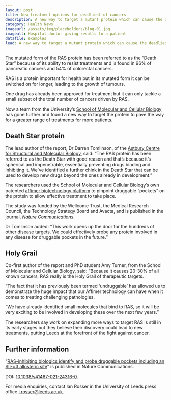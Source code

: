 ```yaml
---
layout: post
title: New treatment options for deadliest of cancers
description: A new way to target a mutant protein which can cause the deadliest of cancers in humans has been uncovered by scientists at the University of Leeds.
category: Health News
imageurl: /assets/img/placeholders/blog-01.jpg
imagealt: Hospital doctor giving results to a patient
datafile: examples
lead: A new way to target a mutant protein which can cause the deadliest of cancers in humans has been uncovered by scientists at Leeds.
---
```


The mutated form of the RAS protein has been referred to as the “Death Star” because of its ability to resist treatments and is found in 96% of pancreatic cancers and 54% of colorectal cancers.

RAS is a protein important for health but in its mutated form it can be switched on for longer, leading to the growth of tumours.

One drug has already been approved for treatment but it can only tackle a small subset of the total number of cancers driven by RAS.

Now a team from the University’s [School of Molecular and Cellular Biology](https://biologicalsciences.leeds.ac.uk/homepage/84/school_of_molecular_and_cellular_biology) has gone further and found a new way to target the protein to pave the way for a greater range of treatments for more patients.

## Death Star protein

The lead author of the report, Dr Darren Tomlinson, of the [Astbury Centre for Structural and Molecular Biology](https://astbury.leeds.ac.uk/), said: “The RAS protein has been referred to as the Death Star with good reason and that’s because it’s spherical and impenetrable, essentially preventing drugs binding and inhibiting it. We've identified a further chink in the Death Star that can be used to develop new drugs beyond the ones already in development.”

The researchers used the School of Molecular and Cellular Biology’s own patented [affimer biotechnology platform](https://biologicalsciences.leeds.ac.uk/facilities/doc/affimer-screening-facility) to pinpoint druggable “pockets” on the protein to allow effective treatment to take place.

The study was funded by the Wellcome Trust, the Medical Research Council, the Technology Strategy Board and Avacta, and is published in the journal, _[Nature Communications](https://www.nature.com/articles/s41467-021-24316-0)_.

Dr Tomlinson added: “This work opens up the door for the hundreds of other disease targets. We could effectively probe any protein involved in any disease for druggable pockets in the future.”

## Holy Grail

Co-first author of the report and PhD student Amy Turner, from the School of Molecular and Cellular Biology, said: “Because it causes 20-30% of all known cancers, RAS really is the Holy Grail of therapeutic targets.

“The fact that it has previously been termed ‘undruggable’ has allowed us to demonstrate the huge impact that our Affimer technology can have when it comes to treating challenging pathologies.

“We have already identified small molecules that bind to RAS, so it will be very exciting to be involved in developing these over the next few years.”

The researchers say work on expanding more ways to target RAS is still in its early stages but they believe their discovery could lead to new treatments, putting Leeds at the forefront of the fight against cancer.

## Further information

“[RAS-inhibiting biologics identify and probe druggable pockets including an SII-α3 allosteric site](https://www.nature.com/articles/s41467-021-24316-0)” is published in Nature Communications.

DOI: [10.1038/s41467-021-24316-0](https://doi.org/10.1038/s41467-021-24316-0).

For media enquiries, contact Ian Rosser in the University of Leeds press office [i.rosser@leeds.ac.uk](mailto:i.rosser@leeds.ac.uk).
